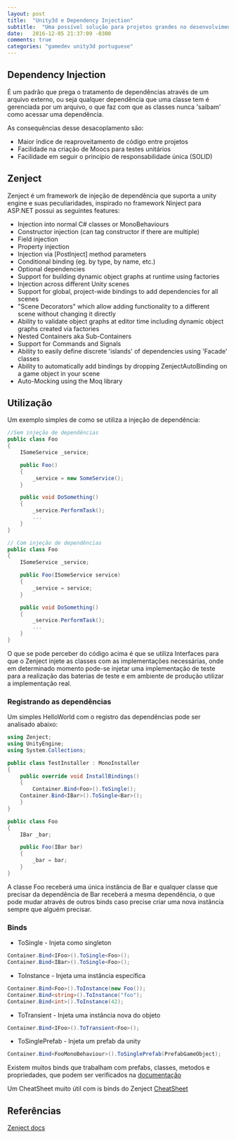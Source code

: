 ```yaml
---
layout: post
title:  "Unity3d e Dependency Injection"
subtitle:  "Uma possível solução para projetos grandes no desenvolvimento de jogos"
date:	2016-12-05 21:37:09 -0300
comments: true
categories: "gamedev unity3d portuguese"
---
```


## Dependency Injection

É um padrão que prega o tratamento de dependências através de um arquivo externo, ou seja qualquer dependência que uma classe tem é gerenciada por um arquivo, o que faz com que as classes nunca 'saibam' como acessar uma dependência.

As consequências desse desacoplamento são:

- Maior índice de reaproveitamento de código entre projetos
- Facilidade na criação de Moocs para testes unitários
- Facilidade em seguir o princípio de responsabilidade única (SOLID)

## Zenject

Zenject é um framework de injeção de dependência que suporta a unity engine e suas peculiaridades, inspirado no framework Ninject para ASP.NET possui as seguintes features:

- Injection into normal C# classes or MonoBehaviours
- Constructor injection (can tag constructor if there are multiple)
- Field injection
- Property injection
- Injection via [PostInject] method parameters
- Conditional binding (eg. by type, by name, etc.)
- Optional dependencies
- Support for building dynamic object graphs at runtime using factories
- Injection across different Unity scenes
- Support for global, project-wide bindings to add dependencies for all scenes
- "Scene Decorators" which allow adding functionality to a different scene without changing it directly
- Ability to validate object graphs at editor time including dynamic object graphs created via factories
- Nested Containers aka Sub-Containers
- Support for Commands and Signals
- Ability to easily define discrete 'islands' of dependencies using 'Facade' classes
- Ability to automatically add bindings by dropping ZenjectAutoBinding on a game object in your scene
- Auto-Mocking using the Moq library


## Utilização

Um exemplo simples de como se utiliza a injeção de dependência:


```c#
//Sem injeção de dependências
public class Foo
{
    ISomeService _service;

    public Foo()
    {
        _service = new SomeService();
    }

    public void DoSomething()
    {
        _service.PerformTask();
        ...
    }
}

// Com injeção de dependências
public class Foo
{
    ISomeService _service;

    public Foo(ISomeService service)
    {
        _service = service;
    }

    public void DoSomething()
    {
        _service.PerformTask();
        ...
    }
}
```

O que se pode perceber do código acima é que se utiliza Interfaces para que o Zenject injete as classes com as implementações necessárias, onde em determinado momento pode-se injetar uma implementação de teste para a realização das baterias de teste e em ambiente de produção utilizar a implementação real.

### Registrando as dependências

Um simples HelloWorld com o registro das dependências pode ser analisado abaixo:

```c#
using Zenject;
using UnityEngine;
using System.Collections;

public class TestInstaller : MonoInstaller
{
    public override void InstallBindings()
    {
        Container.Bind<Foo>().ToSingle();
	Container.Bind<IBar>().ToSingle<Bar>();
    }
}

public class Foo
{
    IBar _bar;

    public Foo(IBar bar)
    {
        _bar = bar;
    }
}
```

A classe Foo receberá uma única instância de Bar e qualquer classe que precisar da dependência de Bar receberá a mesma dependência, o que pode mudar através de outros binds caso precise criar uma nova instância sempre que alguém precisar.


### Binds



 - ToSingle - Injeta como singleton

```c#
Container.Bind<IFoo>().ToSingle<Foo>();
Container.Bind<IBar>().ToSingle<Foo>();
```

 - ToInstance - Injeta uma instância específica

```c#
Container.Bind<Foo>().ToInstance(new Foo());
Container.Bind<string>().ToInstance("foo");
Container.Bind<int>().ToInstance(42);
```

 - ToTransient - Injeta uma instância nova do objeto

```c#
Container.Bind<IFoo>().ToTransient<Foo>();
```

 - ToSinglePrefab - Injeta um prefab da unity

```c#
Container.Bind<FooMonoBehaviour>().ToSinglePrefab(PrefabGameObject);
```

Existem muitos binds que trabalham com prefabs, classes, metodos e propriedades, que podem ser verificados na [documentação](https://github.com/modesttree/Zenject/tree/f0dd30ad451dcbc3eb17e636455a6c89b14ad537#list-bindings)


Um CheatSheet muito útil com is binds do Zenject
[CheatSheet](https://github.com/modesttree/Zenject/tree/f0dd30ad451dcbc3eb17e636455a6c89b14ad537#installers-cheat-sheet)


## Referências

[Zenject docs](https://github.com/modesttree/Zenject)
